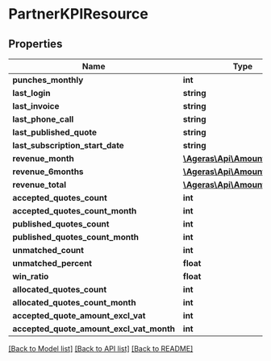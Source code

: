 # PartnerKPIResource

## Properties
Name | Type | Description | Notes
------------ | ------------- | ------------- | -------------
**punches_monthly** | **int** |  | [optional] 
**last_login** | **string** |  | [optional] 
**last_invoice** | **string** |  | [optional] 
**last_phone_call** | **string** |  | [optional] 
**last_published_quote** | **string** |  | [optional] 
**last_subscription_start_date** | **string** |  | [optional] 
**revenue_month** | [**\Ageras\Api\AmountResource**](AmountResource.md) |  | [optional] 
**revenue_6months** | [**\Ageras\Api\AmountResource**](AmountResource.md) |  | [optional] 
**revenue_total** | [**\Ageras\Api\AmountResource**](AmountResource.md) |  | [optional] 
**accepted_quotes_count** | **int** |  | [optional] 
**accepted_quotes_count_month** | **int** |  | [optional] 
**published_quotes_count** | **int** |  | [optional] 
**published_quotes_count_month** | **int** |  | [optional] 
**unmatched_count** | **int** |  | [optional] 
**unmatched_percent** | **float** |  | [optional] 
**win_ratio** | **float** |  | [optional] 
**allocated_quotes_count** | **int** |  | [optional] 
**allocated_quotes_count_month** | **int** |  | [optional] 
**accepted_quote_amount_excl_vat** | **int** |  | [optional] 
**accepted_quote_amount_excl_vat_month** | **int** |  | [optional] 

[[Back to Model list]](../README.md#documentation-for-models) [[Back to API list]](../README.md#documentation-for-api-endpoints) [[Back to README]](../README.md)


